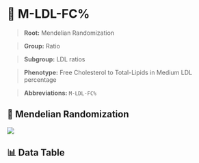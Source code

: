 # 🧪 M-LDL-FC%

> **Root:** Mendelian Randomization

> **Group:** Ratio  

> **Subgroup:** LDL ratios

> **Phenotype:** Free Cholesterol to Total-Lipids in Medium LDL percentage  

> **Abbreviations:** `M-LDL-FC%`

## 🧬 Mendelian Randomization  

<img src="/MR/Figures/Inverse/MhengxianLDLhengxianFCbaifenhao.png"/>


## 📊 Data Table


<CsvTableMRI src="/MR_Data/Inverse/MhengxianLDLhengxianFCbaifenhao.csv"/>
